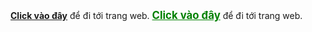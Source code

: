 [**Click vào đây**](https://mr-1504.github.io/Web/BTVN/index.html) để đi tới trang web.
<a href="https://mr-1504.github.io/Web/BTVN/index.html" style="font-size: larger; color: green;"><b>Click vào đây</b></a> để đi tới trang web.
